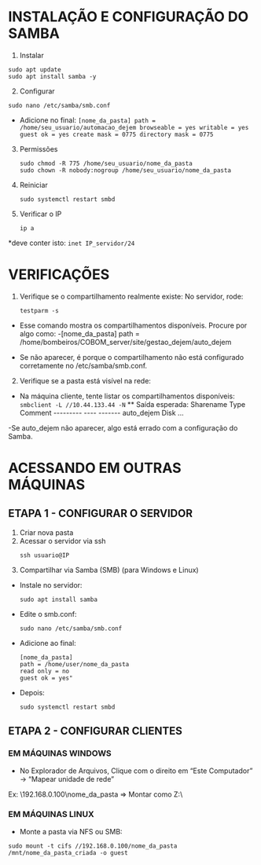 # INSTALAÇÃO E CONFIGURAÇÃO DO SAMBA
1. Instalar
```
sudo apt update
sudo apt install samba -y
```
2. Configurar
```
sudo nano /etc/samba/smb.conf
```
* Adicione no final:
      ```
      [nome_da_pasta]
      path = /home/seu_usuario/automacao_dejem
      browseable = yes
      writable = yes
      guest ok = yes
      create mask = 0775
      directory mask = 0775
      ```
3. Permissões
      ```
      sudo chmod -R 775 /home/seu_usuario/nome_da_pasta
      sudo chown -R nobody:nogroup /home/seu_usuario/nome_da_pasta
      ```
4. Reiniciar
      ```
      sudo systemctl restart smbd
      ```      
5. Verificar o IP
      ```
      ip a
      ```
*deve conter isto:
      ```
      inet IP_servidor/24
      ```
# VERIFICAÇÕES
1. Verifique se o compartilhamento realmente existe: No servidor, rode:
      ```      
      testparm -s
      ```
* Esse comando mostra os compartilhamentos disponíveis. Procure por algo como:
      -[nome_da_pasta]
        path = /home/bombeiros/COBOM_server/site/gestao_dejem/auto_dejem
        
- Se não aparecer, é porque o compartilhamento não está configurado corretamente no /etc/samba/smb.conf.

2. Verifique se a pasta está visível na rede:
* Na máquina cliente, tente listar os compartilhamentos disponíveis:
      ```
      smbclient -L //10.44.133.44 -N
      ```
** Saída esperada:
      Sharename       Type      Comment
      ---------       ----      -------
      auto_dejem      Disk
      ...

-Se auto_dejem não aparecer, algo está errado com a configuração do Samba.


# ACESSANDO EM OUTRAS MÁQUINAS
## ETAPA 1 - CONFIGURAR O SERVIDOR

1. Criar nova pasta
2. Acessar o servidor via ssh
      ```
      ssh usuario@IP
      ```
4. Compartilhar via Samba (SMB) (para Windows e Linux)
  * Instale no servidor:
      ```
      sudo apt install samba
      ```
  * Edite o smb.conf:
      ```
      sudo nano /etc/samba/smb.conf
      ```
  * Adicione ao final:
      ```
      [nome_da_pasta]
      path = /home/user/nome_da_pasta
      read only = no
      guest ok = yes"
      ```
  * Depois:
      ```
      sudo systemctl restart smbd
      ```
   
## ETAPA 2 - CONFIGURAR CLIENTES
### EM MÁQUINAS WINDOWS

* No Explorador de Arquivos, Clique com o direito em “Este Computador” → “Mapear unidade de rede”

Ex: \\192.168.0.100\nome_da_pasta => Montar como Z:\

### EM MÁQUINAS LINUX
* Monte a pasta via NFS ou SMB:
```
sudo mount -t cifs //192.168.0.100/nome_da_pasta /mnt/nome_da_pasta_criada -o guest
```

